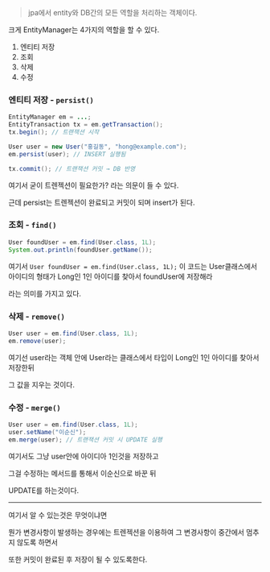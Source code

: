 > jpa에서 entity와 DB간의 모든 역할을 처리하는 객체이다.

크게 EntityManager는 4가지의 역할을 할 수 있다.

1. 엔티티 저장
2. 조회
3. 삭제
4. 수정

### 엔티티 저장 - `persist()`

```java
EntityManager em = ...;
EntityTransaction tx = em.getTransaction();
tx.begin(); // 트랜잭션 시작

User user = new User("홍길동", "hong@example.com");
em.persist(user); // INSERT 실행됨

tx.commit(); // 트랜잭션 커밋 → DB 반영
```

여기서 굳이 트렌젝션이 필요한가? 라는 의문이 들 수 있다.

근데 persist는 트렌젝션이 완료되고 커밋이 되며 insert가 된다.

### 조회 - `find()`

```java
User foundUser = em.find(User.class, 1L);
System.out.println(foundUser.getName());
```

여기서 `User foundUser = em.find(User.class, 1L);` 이 코드는 User클래스에서 아이디의 형태가 Long인 1인 아이디를 찾아서 foundUser에 저장해라

라는 의미를 가지고 있다.

### 삭제 - `remove()`

```java
User user = em.find(User.class, 1L);
em.remove(user);
```

여기선 user라는 객체 안에 User라는 클래스에서 타입이 Long인 1인 아이디를 찾아서 저장한뒤

그 값을 지우는 것이다.

### 수정 - `merge()`

```java
User user = em.find(User.class, 1L);
user.setName("이순신");
em.merge(user); // 트랜잭션 커밋 시 UPDATE 실행
```

여기서도 그냥 user안에 아이디아 1인것을 저장하고

그걸 수정하는 메서드를 통해서 이순신으로 바꾼 뒤

UPDATE를 하는것이다.

---

여기서 알 수 있는것은 무엇이냐면

뭔가 변경사항이 발생하는 경우에는 트렌젝션을 이용하여 그 변경사항이 중간에서 멈추지 않도록 하면서

또한 커밋이 완료된 후 저장이 될 수 있도록한다.